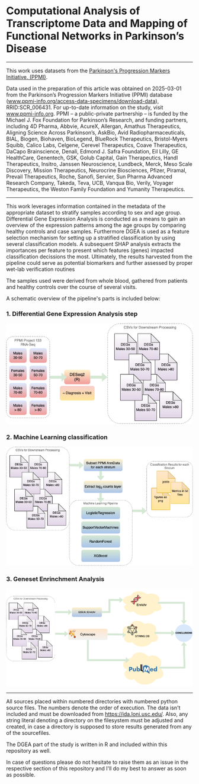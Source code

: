 # Computational Analysis of Transcriptome Data and Mapping of Functional Networks in Parkinson’s Disease
___

This work uses datasets from the [Parkinson's Progression Markers Initiative, (PPMI)](https://www.michaeljfox.org/ppmi).

Data used in the preparation of this article was obtained on 2025-03-01 from the Parkinson’s Progression Markers Initiative (PPMI) database (www.ppmi-info.org/access-data-specimens/download-data), RRID:SCR_006431. For up-to-date information on the study, visit www.ppmi-info.org. 
PPMI – a public-private partnership – is funded by the Michael J. Fox Foundation for Parkinson’s Research, and funding partners, including 4D Pharma, Abbvie, AcureX, Allergan, Amathus Therapeutics, Aligning Science Across Parkinson’s, AskBio, Avid Radiopharmaceuticals, BIAL, Biogen, Biohaven, BioLegend, BlueRock Therapeutics, Bristol-Myers Squibb, Calico Labs, Celgene, Cerevel Therapeutics, Coave Therapeutics, DaCapo Brainscience, Denali, Edmond J. Safra Foundation, Eil Lilly, GE HealthCare, Genentech, GSK, Golub Capital, Gain Therapeutics, Handl Therapeutics, Insitro, Janssen Neuroscience, Lundbeck, Merck, Meso Scale Discovery, Mission Therapeutics, Neurocrine Biosciences, Pfizer, Piramal, Prevail Therapeutics, Roche, Sanofi, Servier, Sun Pharma Advanced Research Company, Takeda, Teva, UCB, Vanqua Bio, Verily, Voyager Therapeutics, the Weston Family Foundation and Yumanity Therapeutics.

___

This work leverages information contained in the metadata of the appropriate dataset to stratify samples according to sex and age group.
Differential Gene Expression Analysis is conducted as a means to gain an overview of the expression patterns among the age groups by comparing healthy controls and case samples. Furthermore DGEA is used as a feature selection mechanism for setting up a stratified classification by using several classification models. A subsequent SHAP analysis extracts the importances per feature to present which features (genes) impacted classification decissions the most. Ultimately, the results harvested from the pipeline could serve as potential biomarkers and further assessed by proper wet-lab verification routines

The samples used were derived from whole blood, gathered from patients and healthy controls over the course of several visits.


A schematic overview of the pipeline's parts is included below:

### 1. Differential Gene Expression Analysis step
![msci-big-pic-DEGs-blocks.png](img/msci-big-pic-DEGs-blocks.png)

### 2. Machine Learning classification 
![msci-big-pic-ML-blocks.png](img/msci-big-pic-ML-blocks.png)

### 3. Geneset Enrinchment Analysis
![msci-big-pic-GSEA-blocks.png](img/msci-big-pic-GSEA-blocks.png)

___

All sources placed within numbered directories with numbered python source files. The numbers denote the order of execution. The data isn't included and must be downloaded from https://ida.loni.usc.edu/. Also, any string literal denoting a directory on the filesystem must be adjusted and created, in case a directory is supposed to store results generated from any of the sourcefiles.

The DGEA part of the study is written in R and included within this repository as well.

In case of questions please do not hesitate to raise them as an issue in the respective section of this repository and I'll do my best to answer as soon as possible.

